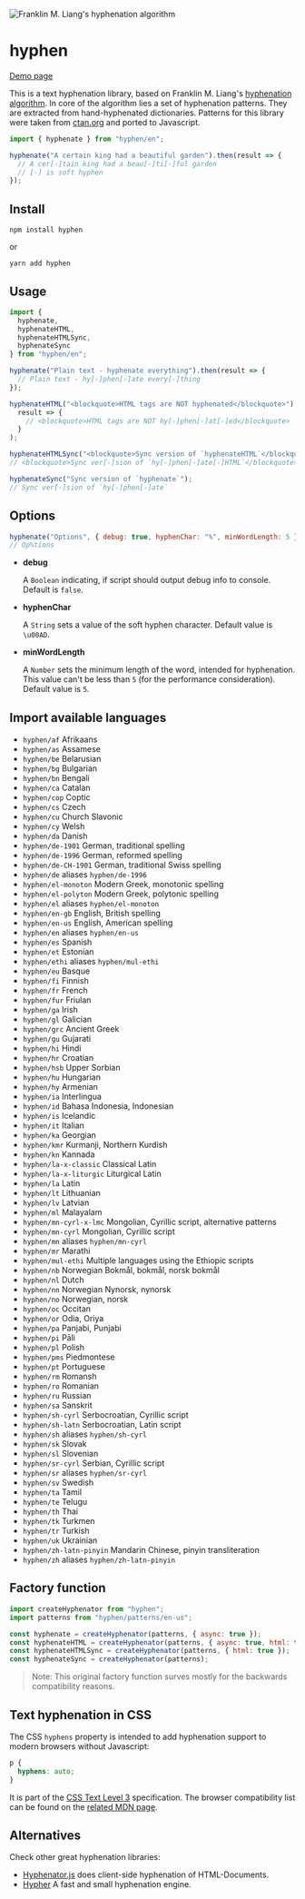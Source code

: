 ![Franklin M. Liang's hyphenation algorithm](https://ytiurin.github.io/hyphen/01.png)

# hyphen

[Demo page](https://ytiurin.github.io/hyphen/)

This is a text hyphenation library, based on Franklin M. Liang's [hyphenation algorithm](https://tug.org/docs/liang/ "Frank Liang wrote his Stanford Ph.D. thesis on a hyphenation algorithm that is standard in TeX, and has been adapted to numerous languages."). In core of the algorithm lies a set of hyphenation patterns. They are extracted from hand-hyphenated dictionaries. Patterns for this library were taken from [ctan.org](https://ctan.org/ "The Comprehensive TEX Archive Network (CTAN) is the central place for all kinds of material around TEX.") and ported to Javascript.

```javascript
import { hyphenate } from "hyphen/en";

hyphenate("A certain king had a beautiful garden").then(result => {
  // A cer[-]tain king had a beau[-]ti[-]ful garden
  // [-] is soft hyphen
});
```

## Install

```
npm install hyphen
```

or

```
yarn add hyphen
```

## Usage

```javascript
import {
  hyphenate,
  hyphenateHTML,
  hyphenateHTMLSync,
  hyphenateSync
} from "hyphen/en";

hyphenate("Plain text - hyphenate everything").then(result => {
  // Plain text - hy[-]phen[-]ate every[-]thing
});

hyphenateHTML("<blockquote>HTML tags are NOT hyphenated</blockquote>").then(
  result => {
    // <blockquote>HTML tags are NOT hy[-]phen[-]at[-]ed</blockquote>
  }
);

hyphenateHTMLSync("<blockquote>Sync version of `hyphenateHTML`</blockquote>");
// <blockquote>Sync ver[-]sion of `hy[-]phen[-]ate[-]HTML`</blockquote>

hyphenateSync("Sync version of `hyphenate`");
// Sync ver[-]sion of `hy[-]phen[-]ate`
```

## Options

```javascript
hyphenate("Options", { debug: true, hyphenChar: "%", minWordLength: 5 });
// Op%tions
```

- **debug**

  A `Boolean` indicating, if script should output debug info to console. Default is `false`.

- **hyphenChar**

  A `String` sets a value of the soft hyphen character. Default value is `\u00AD`.

- **minWordLength**

  A `Number` sets the minimum length of the word, intended for hyphenation. This value can't be less than `5` (for the performance consideration). Default value is `5`.

## Import available languages

- `hyphen/af` Afrikaans
- `hyphen/as` Assamese
- `hyphen/be` Belarusian
- `hyphen/bg` Bulgarian
- `hyphen/bn` Bengali
- `hyphen/ca` Catalan
- `hyphen/cop` Coptic
- `hyphen/cs` Czech
- `hyphen/cu` Church Slavonic
- `hyphen/cy` Welsh
- `hyphen/da` Danish
- `hyphen/de-1901` German, traditional spelling
- `hyphen/de-1996` German, reformed spelling
- `hyphen/de-CH-1901` German, traditional Swiss spelling
- `hyphen/de` aliases `hyphen/de-1996`
- `hyphen/el-monoton` Modern Greek, monotonic spelling
- `hyphen/el-polyton` Modern Greek, polytonic spelling
- `hyphen/el` aliases `hyphen/el-monoton`
- `hyphen/en-gb` English, British spelling
- `hyphen/en-us` English, American spelling
- `hyphen/en` aliases `hyphen/en-us`
- `hyphen/es` Spanish
- `hyphen/et` Estonian
- `hyphen/ethi` aliases `hyphen/mul-ethi`
- `hyphen/eu` Basque
- `hyphen/fi` Finnish
- `hyphen/fr` French
- `hyphen/fur` Friulan
- `hyphen/ga` Irish
- `hyphen/gl` Galician
- `hyphen/grc` Ancient Greek
- `hyphen/gu` Gujarati
- `hyphen/hi` Hindi
- `hyphen/hr` Croatian
- `hyphen/hsb` Upper Sorbian
- `hyphen/hu` Hungarian
- `hyphen/hy` Armenian
- `hyphen/ia` Interlingua
- `hyphen/id` Bahasa Indonesia, Indonesian
- `hyphen/is` Icelandic
- `hyphen/it` Italian
- `hyphen/ka` Georgian
- `hyphen/kmr` Kurmanji, Northern Kurdish
- `hyphen/kn` Kannada
- `hyphen/la-x-classic` Classical Latin
- `hyphen/la-x-liturgic` Liturgical Latin
- `hyphen/la` Latin
- `hyphen/lt` Lithuanian
- `hyphen/lv` Latvian
- `hyphen/ml` Malayalam
- `hyphen/mn-cyrl-x-lmc` Mongolian, Cyrillic script, alternative patterns
- `hyphen/mn-cyrl` Mongolian, Cyrillic script
- `hyphen/mn` aliases `hyphen/mn-cyrl`
- `hyphen/mr` Marathi
- `hyphen/mul-ethi` Multiple languages using the Ethiopic scripts
- `hyphen/nb` Norwegian Bokmål, bokmål, norsk bokmål
- `hyphen/nl` Dutch
- `hyphen/nn` Norwegian Nynorsk, nynorsk
- `hyphen/no` Norwegian, norsk
- `hyphen/oc` Occitan
- `hyphen/or` Odia, Oriya
- `hyphen/pa` Panjabi, Punjabi
- `hyphen/pi` Pāli
- `hyphen/pl` Polish
- `hyphen/pms` Piedmontese
- `hyphen/pt` Portuguese
- `hyphen/rm` Romansh
- `hyphen/ro` Romanian
- `hyphen/ru` Russian
- `hyphen/sa` Sanskrit
- `hyphen/sh-cyrl` Serbocroatian, Cyrillic script
- `hyphen/sh-latn` Serbocroatian, Latin script
- `hyphen/sh` aliases `hyphen/sh-cyrl`
- `hyphen/sk` Slovak
- `hyphen/sl` Slovenian
- `hyphen/sr-cyrl` Serbian, Cyrillic script
- `hyphen/sr` aliases `hyphen/sr-cyrl`
- `hyphen/sv` Swedish
- `hyphen/ta` Tamil
- `hyphen/te` Telugu
- `hyphen/th` Thai
- `hyphen/tk` Turkmen
- `hyphen/tr` Turkish
- `hyphen/uk` Ukrainian
- `hyphen/zh-latn-pinyin` Mandarin Chinese, pinyin transliteration
- `hyphen/zh` aliases `hyphen/zh-latn-pinyin`

## Factory function

```javascript
import createHyphenator from "hyphen";
import patterns from "hyphen/patterns/en-us";

const hyphenate = createHyphenator(patterns, { async: true });
const hyphenateHTML = createHyphenator(patterns, { async: true, html: true });
const hyphenateHTMLSync = createHyphenator(patterns, { html: true });
const hyphenateSync = createHyphenator(patterns);
```

> Note: This original factory function surves mostly for the backwards compatibility reasons.

## Text hyphenation in CSS

The CSS `hyphens` property is intended to add hyphenation support to modern browsers without Javascript:

```css
p {
  hyphens: auto;
}
```

It is part of the [CSS Text Level 3](https://drafts.csswg.org/css-text-3/#hyphens-property) specification. The browser compatibility list can be found on the [related MDN page](https://developer.mozilla.org/en-US/docs/Web/CSS/hyphens).

## Alternatives

Check other great hyphenation libraries:

- [Hyphenator.js](http://mnater.github.io/Hyphenator/) does client-side hyphenation of HTML-Documents.
- [Hypher](https://github.com/bramstein/hypher) A fast and small hyphenation engine.
